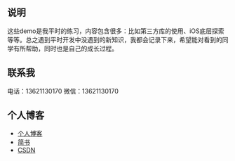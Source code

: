 ## 说明

这些demo是我平时的练习，内容包含很多：比如第三方库的使用、iOS底层探索等等。总之遇到平时开发中没遇到的新知识，我都会记录下来，希望能对看到的同学有所帮助，同时也是自己的成长过程。

## 联系我

电话：13621130170
微信：13621130170

## 个人博客

* [个人博客](http://www.cenzhijun.top/)
* [简书](https://www.jianshu.com/u/9c3b1d79aef4)
* [CSDN](https://blog.csdn.net/u013094208)



